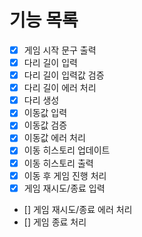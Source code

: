 # 기능 목록

- [x] 게임 시작 문구 출력
- [x] 다리 길이 입력
- [x] 다리 길이 입력값 검증
- [x] 다리 길이 에러 처리
- [x] 다리 생성
- [x] 이동값 입력
- [x] 이동값 검증
- [x] 이동값 에러 처리
- [x] 이동 히스토리 업데이트
- [x] 이동 히스토리 출력
- [x] 이동 후 게임 진행 처리
- [x] 게임 재시도/종료 입력
- [] 게임 재시도/종료 에러 처리
- [] 게임 종료 처리
